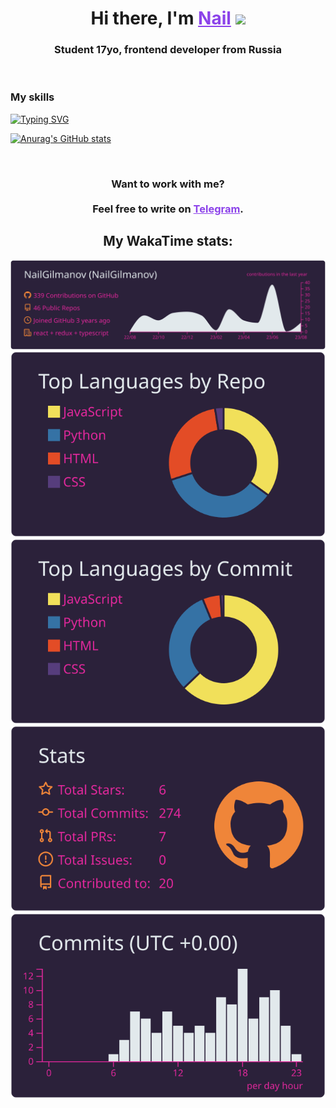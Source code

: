 <h1 align="center">
    Hi there, I'm 
    <a href="https://t.me/mdaamn" target="_blank" style="color: #8C43EA">Nail</a>
    <img src="https://github.com/blackcater/blackcater/raw/main/images/Hi.gif" height="32">
</h1>
  
<h3 align="center">
    Student 17yo, frontend developer from Russia
</h3>
<br>

### **My skills**

[![Typing SVG](https://readme-typing-svg.herokuapp.com?font=Oxanium&size=30&duration=3000&pause=1000&color=8C43EA&width=495&lines=React%2C+Redux%2C+Typescript;Algorithms+and+data+structures;SOLID+principles;Cypress%2C+Jest%2C+Git%2C+CI%2FCD%2C+Vanilla+JS)](https://git.io/typing-svg)

[![Anurag's GitHub stats](https://github-readme-stats.vercel.app/api?username=NailGilmanov&hide_title=true&count_private=true&show_icons=true&title_color=8C43EA&icon_color=BE57EA&bg_color=30,191919,341b56&text_color=B1B1B1&border_radius=10&hide_border=true)](https://github.com/anuraghazra/github-readme-stats)

<br>

<h3 align="center">  </h3>
<h3 align="center">Want to work with me? <br><br>Feel free to write on
    <a href="https://t.me/mdaamn" target="_blank" style="color: #8C43EA">Telegram</a>.
</h3>

<h2 align="center"> My WakaTime stats: </h2>

[![](https://raw.githubusercontent.com/NailGilmanov/NailGilmanov/master/profile-summary-card-output/synthwave/0-profile-details.svg)](https://github.com/vn7n24fzkq/github-profile-summary-cards)
[![](https://raw.githubusercontent.com/NailGilmanov/NailGilmanov/master/profile-summary-card-output/synthwave/1-repos-per-language.svg)](https://github.com/vn7n24fzkq/github-profile-summary-cards) [![](https://raw.githubusercontent.com/NailGilmanov/NailGilmanov/master/profile-summary-card-output/synthwave/2-most-commit-language.svg)](https://github.com/vn7n24fzkq/github-profile-summary-cards)
[![](https://raw.githubusercontent.com/NailGilmanov/NailGilmanov/master/profile-summary-card-output/synthwave/3-stats.svg)](https://github.com/vn7n24fzkq/github-profile-summary-cards) [![](https://raw.githubusercontent.com/NailGilmanov/NailGilmanov/master/profile-summary-card-output/synthwave/4-productive-time.svg)](https://github.com/vn7n24fzkq/github-profile-summary-cards)
